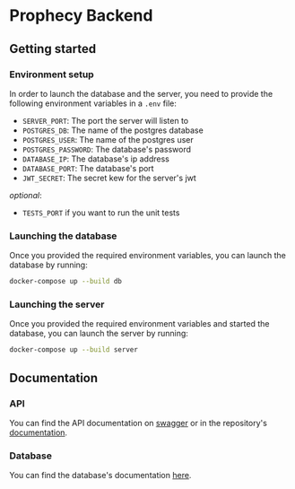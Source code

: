 # Prophecy Backend

## Getting started

### Environment setup

In order to launch the database and the server, you need to provide the following environment variables in a `.env` file:
- `SERVER_PORT`: The port the server will listen to
- `POSTGRES_DB`: The name of the postgres  database
- `POSTGRES_USER`: The name of the postgres user
- `POSTGRES_PASSWORD`: The database's password
- `DATABASE_IP`: The database's ip address
- `DATABASE_PORT`: The database's port
- `JWT_SECRET`: The secret kew for the server's jwt

*optional*: 
- `TESTS_PORT` if you want to run the unit tests

### Launching the database

Once you provided the required environment variables, you can launch the database by running:
```bash
docker-compose up --build db
```

### Launching the server

Once you provided the required environment variables and started the database, you can launch the server by running:
```bash
docker-compose up --build server
```

## Documentation

### API

You can find the API documentation on [swagger](https://app.swaggerhub.com/apis/Victoire-Rabeau/Prophecy/1.0.0) or in the repository's [documentation](./doc/api/).

### Database

You can find the database's documentation [here](./doc/databases/).
